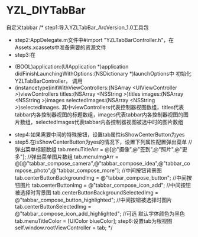 # YZL_DIYTabBar
自定义tabbar
/* step1:导入YZLTabBar_ArcVersion_1.0工具包
 * step2:AppDelegate.m文件中#import "YZLTabBarController.h"，在Assets.xcassets中准备需要的资源文件
 * step3:在
 - (BOOL)application:(UIApplication *)application didFinishLaunchingWithOptions:(NSDictionary *)launchOptions中
 初始化YZLTabBarController，
 调用
 - (instancetype)initWithViewControllers:(NSArray <UIViewController *>*)viewControllers titles:(NSArray <NSString *>*)titles images:(NSArray <NSString *>*)images selectedImages:(NSArray <NSString *>*)selectedImages.
 其中viewControllers代表控制器视图数组，titles代表tabbar内各控制器视图的标题数组，images代表tabbar内各控制器视图的图片数组，selectedImages代表tabbar内各控制器视图被选中时的图片数组
 * step4:如果需要中间的特殊按钮，设置tab属性isShowCenterButton为yes
 * step5.在isShowCenterButton为yes的情况下，设置下列属性配置弹出菜单
 //弹出菜单标题数组
 tab.menuTitleArr = @[@"摄像",@"签到",@"照片",@"更多"];
 //弹出菜单图片数组
 tab.menuImgArr = @[@"tabbar_compose_camera",@"tabbar_compose_idea",@"tabbar_compose_photo",@"tabbar_compose_more"];
 //中间按钮背景图
 tab.centerButtonBackgroundImg = @"tabbar_compose_button";
 //中间按钮图片
 tab.centerButtonImg = @"tabbar_compose_icon_add";
 //中间按钮被选择时背景图
 tab.centerButtonBackgroundSelectedImg = @"tabbar_compose_button_highlighted";
 //中间按钮被选择时图片
 tab.centerButtonSelectedImg = @"tabbar_compose_icon_add_highlighted";
 //可选 默认字体颜色为黑色
 tab.menuTitleColor = [UIColor blueColor];
 step6:设置tab为根视图  self.window.rootViewController = tab;
 */
